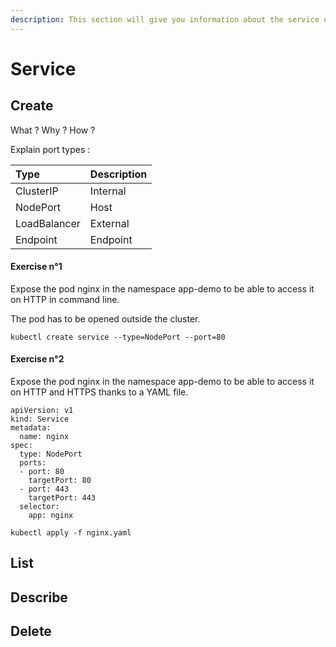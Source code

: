 ```yaml
---
description: This section will give you information about the service object management.
---
```


# Service

## Create

What ? Why ? How ?

Explain port types :

| Type | Description |
| :--- | :--- |
| ClusterIP | Internal |
| NodePort | Host |
| LoadBalancer | External |
| Endpoint | Endpoint |

#### Exercise n°1

Expose the pod nginx in the namespace app-demo to be able to access it on HTTP in command line.

The pod has to be opened outside the cluster.

```text
kubectl create service --type=NodePort --port=80
```

#### Exercise n°2

Expose the pod nginx in the namespace app-demo to be able to access it on HTTP and HTTPS thanks to a YAML file.

```text
apiVersion: v1
kind: Service
metadata:
  name: nginx
spec:
  type: NodePort
  ports:
  - port: 80
    targetPort: 80
  - port: 443
    targetPort: 443
  selector:
    app: nginx
```

```text
kubectl apply -f nginx.yaml
```

## List

## Describe

## Delete



